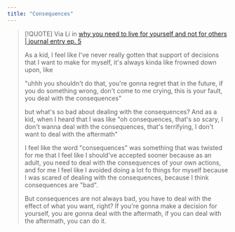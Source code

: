 ```yaml
---
title: "Consequences"
---
```


> [!QUOTE] Via Li in [why you need to live for yourself and not for others | journal entry ep. 5](https://youtu.be/l6Kmuo5q_sA)
> 
> As a kid, I feel like I've never really gotten that support of decisions that I want to make for myself, it's always kinda like frowned down upon, like   
> 
> "uhhh you shouldn't do that, you're gonna regret that in the future, if you do something wrong, don't come to me crying, this is your fault, you deal with the consequences"   
> 
> but what's so bad about dealing with the consequences? And as a kid, when I heard that I was like "oh consequences, that's so scary, I don't wanna deal with the consequences, that's terrifying, I don't want to deal with the aftermath"  
> 
> I feel like the word "consequences" was something that was twisted for me that I feel like I should've accepted sooner because as an adult, you need to deal with the consequences of your own actions, and for me I feel like I avoided doing a lot fo things for myself because I was scared of dealing with the consequences, because I think consequences are "bad".   
> 
> But consequences are not always bad, you have to deal with the effect of what you want, right? If you're gonna make a decision for yourself, you are gonna deal with the aftermath, if you can deal with the aftermath, you can do it.



